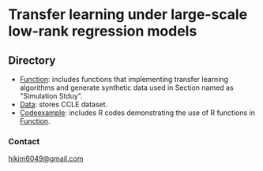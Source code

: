 # Transfer learning under large-scale low-rank regression models

## Directory
- [Function](https://github.com/hjkim1001/TransNR/tree/main/Function): includes functions that implementing transfer learning algorithms and generate synthetic data used in Section named as "Simulation Stduy".
- [Data](https://github.com/hjkim1001/TransNR/tree/main/Data): stores CCLE dataset.
- [Codeexample](https://github.com/hjkim1001/TransNR/tree/main/Codeexample): includes R codes demonstrating the use of R functions in [Function](https://github.com/hjkim1001/TransNR/tree/main/Function).

### Contact
hjkim6049@gmail.com
